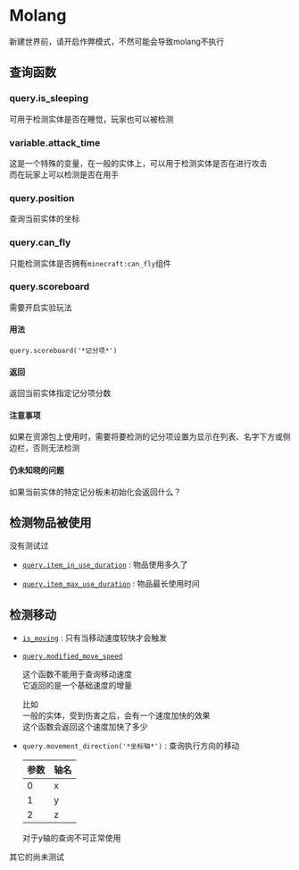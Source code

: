 # Molang

新建世界前，请开启作弊模式，不然可能会导致molang不执行

## 查询函数

### query.is_sleeping

可用于检测实体是否在睡觉，玩家也可以被检测

### variable.attack_time

这是一个特殊的变量，在一般的实体上，可以用于检测实体是否在进行攻击  
而在玩家上可以检测是否在用手

### query.position

查询当前实体的坐标

### query.can_fly

只能检测实体是否拥有`minecraft:can_fly`组件

### query.scoreboard

需要开启实验玩法

#### 用法

`query.scoreboard('*记分项*')`

#### 返回

返回当前实体指定记分项分数

#### 注意事项

如果在资源包上使用时，需要将要检测的记分项设置为显示在列表、名字下方或侧边栏，否则无法检测

#### 仍未知晓的问题

如果当前实体的特定记分板未初始化会返回什么？

## 检测物品被使用

没有测试过

- [`query.item_in_use_duration`](https://bedrock.dev/docs/stable/MoLang#query.item_in_use_duration)
: 物品使用多久了

- [`query.item_max_use_duration`](https://bedrock.dev/docs/stable/MoLang#query.item_max_use_duration)
: 物品最长使用时间

## 检测移动

- [`is_moving`](https://bedrock.dev/docs/stable/MoLang#is_moving)
: 只有当移动速度较快才会触发

- [`query.modified_move_speed`](https://bedrock.dev/docs/stable/MoLang#query.modified_move_speed)

  这个函数不能用于查询移动速度  
  它返回的是一个基础速度的增量
  
  比如  
  一般的实体，受到伤害之后，会有一个速度加快的效果  
  这个函数会返回这个速度加快了多少
  
- `query.movement_direction('*坐标轴*')`
: 查询执行方向的移动
  
  |参数|轴名|
  |---|---|
  |0|x|
  |1|y|
  |2|z|
  
  对于y轴的查询不可正常使用
  
其它的尚未测试
